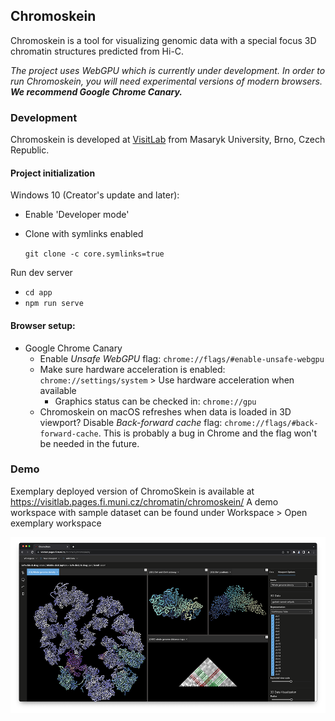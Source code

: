 ## Chromoskein

Chromoskein is a tool for visualizing genomic data with a special focus 3D chromatin structures predicted from Hi-C.

*The project uses WebGPU which is currently under development. In order to run Chromoskein, you will need experimental versions of modern browsers. **We recommend Google Chrome Canary.***

### Development

Chromoskein is developed at [VisitLab](http://visitlab.fi.muni.cz) from Masaryk University, Brno, Czech Republic.

#### Project initialization

Windows 10 (Creator's update and later): 
 - Enable 'Developer mode'
 - Clone with symlinks enabled
  
    `git clone -c core.symlinks=true`

Run dev server
- `cd app`
- `npm run serve`

#### Browser setup:
- Google Chrome Canary
    - Enable *Unsafe WebGPU* flag: `chrome://flags/#enable-unsafe-webgpu`
    - Make sure hardware acceleration is enabled: `chrome://settings/system` > Use hardware acceleration when available
        - Graphics status can be checked in: `chrome://gpu` 
    - Chromoskein on macOS refreshes when data is loaded in 3D viewport? Disable *Back-forward cache* flag: `chrome://flags/#back-forward-cache`. This is probably a bug in Chrome and the flag won't be needed in the future. 





### Demo
Exemplary deployed version of ChromoSkein is available at https://visitlab.pages.fi.muni.cz/chromatin/chromoskein/
A demo workspace with sample dataset can be found under Workspace > Open exemplary workspace

![Demo workspace](app/demo-workspace.png)

